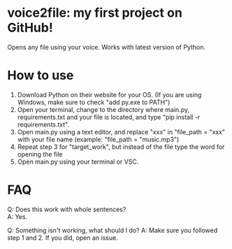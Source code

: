 # voice2file: my first project on GitHub!
Opens any file using your voice.
Works with latest version of Python.
# How to use
1. Download Python on their website for your OS. (If you are using Windows, make sure to check "add py.exe to PATH")
2. Open your terminal, change to the directory where main.py, requirements.txt and your file is located, and type "pip install -r requirements.txt".
3. Open main.py using a text editor, and replace "xxx" in "file_path = "xxx" with your file name (example: "file_path = "music.mp3")
4. Repeat step 3 for "target_work", but instead of the file type the word for opening the file
5. Open main.py using your terminal or VSC.

# FAQ
Q: Does this work with whole sentences?  
A: Yes.

Q: Something isn't working, what should I do?
A: Make sure you followed step 1 and 2. If you did, open an issue.
